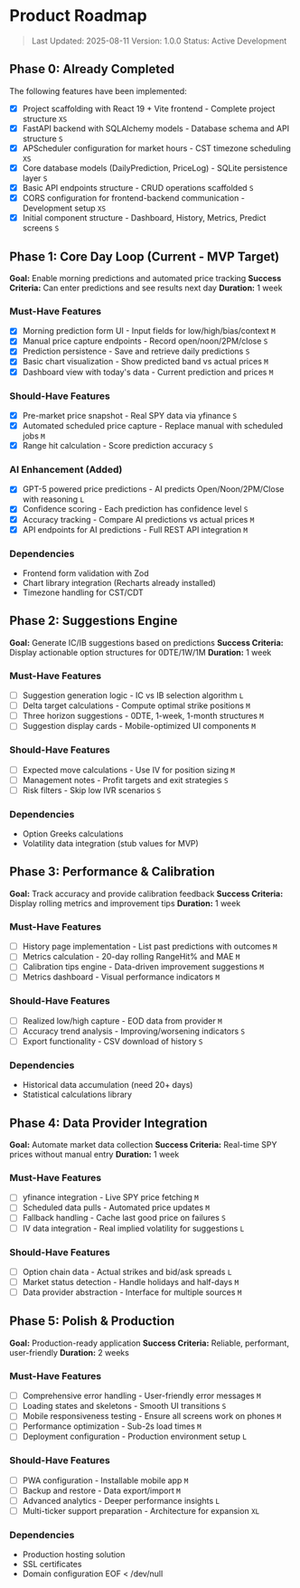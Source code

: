# Product Roadmap

> Last Updated: 2025-08-11
> Version: 1.0.0
> Status: Active Development

## Phase 0: Already Completed

The following features have been implemented:

- [x] Project scaffolding with React 19 + Vite frontend - Complete project structure `XS`
- [x] FastAPI backend with SQLAlchemy models - Database schema and API structure `S`
- [x] APScheduler configuration for market hours - CST timezone scheduling `XS`
- [x] Core database models (DailyPrediction, PriceLog) - SQLite persistence layer `S`
- [x] Basic API endpoints structure - CRUD operations scaffolded `S`
- [x] CORS configuration for frontend-backend communication - Development setup `XS`
- [x] Initial component structure - Dashboard, History, Metrics, Predict screens `S`

## Phase 1: Core Day Loop (Current - MVP Target)

**Goal:** Enable morning predictions and automated price tracking
**Success Criteria:** Can enter predictions and see results next day
**Duration:** 1 week

### Must-Have Features

- [x] Morning prediction form UI - Input fields for low/high/bias/context `M`
- [x] Manual price capture endpoints - Record open/noon/2PM/close `S`
- [x] Prediction persistence - Save and retrieve daily predictions `S`
- [x] Basic chart visualization - Show predicted band vs actual prices `M`
- [x] Dashboard view with today's data - Current prediction and prices `M`

### Should-Have Features

- [x] Pre-market price snapshot - Real SPY data via yfinance `S`
- [x] Automated scheduled price capture - Replace manual with scheduled jobs `M`
- [x] Range hit calculation - Score prediction accuracy `S`

### AI Enhancement (Added)

- [x] GPT-5 powered price predictions - AI predicts Open/Noon/2PM/Close with reasoning `L`
- [x] Confidence scoring - Each prediction has confidence level `S`
- [x] Accuracy tracking - Compare AI predictions vs actual prices `M`
- [x] API endpoints for AI predictions - Full REST API integration `M`

### Dependencies

- Frontend form validation with Zod
- Chart library integration (Recharts already installed)
- Timezone handling for CST/CDT

## Phase 2: Suggestions Engine

**Goal:** Generate IC/IB suggestions based on predictions
**Success Criteria:** Display actionable option structures for 0DTE/1W/1M
**Duration:** 1 week

### Must-Have Features

- [ ] Suggestion generation logic - IC vs IB selection algorithm `L`
- [ ] Delta target calculations - Compute optimal strike positions `M`
- [ ] Three horizon suggestions - 0DTE, 1-week, 1-month structures `M`
- [ ] Suggestion display cards - Mobile-optimized UI components `M`

### Should-Have Features

- [ ] Expected move calculations - Use IV for position sizing `M`
- [ ] Management notes - Profit targets and exit strategies `S`
- [ ] Risk filters - Skip low IVR scenarios `S`

### Dependencies

- Option Greeks calculations
- Volatility data integration (stub values for MVP)

## Phase 3: Performance & Calibration

**Goal:** Track accuracy and provide calibration feedback
**Success Criteria:** Display rolling metrics and improvement tips
**Duration:** 1 week

### Must-Have Features

- [ ] History page implementation - List past predictions with outcomes `M`
- [ ] Metrics calculation - 20-day rolling RangeHit% and MAE `M`
- [ ] Calibration tips engine - Data-driven improvement suggestions `M`
- [ ] Metrics dashboard - Visual performance indicators `M`

### Should-Have Features

- [ ] Realized low/high capture - EOD data from provider `M`
- [ ] Accuracy trend analysis - Improving/worsening indicators `S`
- [ ] Export functionality - CSV download of history `S`

### Dependencies

- Historical data accumulation (need 20+ days)
- Statistical calculations library

## Phase 4: Data Provider Integration

**Goal:** Automate market data collection
**Success Criteria:** Real-time SPY prices without manual entry
**Duration:** 1 week

### Must-Have Features

- [ ] yfinance integration - Live SPY price fetching `M`
- [ ] Scheduled data pulls - Automated price updates `M`
- [ ] Fallback handling - Cache last good price on failures `S`
- [ ] IV data integration - Real implied volatility for suggestions `L`

### Should-Have Features

- [ ] Option chain data - Actual strikes and bid/ask spreads `L`
- [ ] Market status detection - Handle holidays and half-days `M`
- [ ] Data provider abstraction - Interface for multiple sources `M`

## Phase 5: Polish & Production

**Goal:** Production-ready application
**Success Criteria:** Reliable, performant, user-friendly
**Duration:** 2 weeks

### Must-Have Features

- [ ] Comprehensive error handling - User-friendly error messages `M`
- [ ] Loading states and skeletons - Smooth UI transitions `S`
- [ ] Mobile responsiveness testing - Ensure all screens work on phones `M`
- [ ] Performance optimization - Sub-2s load times `M`
- [ ] Deployment configuration - Production environment setup `L`

### Should-Have Features

- [ ] PWA configuration - Installable mobile app `M`
- [ ] Backup and restore - Data export/import `M`
- [ ] Advanced analytics - Deeper performance insights `L`
- [ ] Multi-ticker support preparation - Architecture for expansion `XL`

### Dependencies

- Production hosting solution
- SSL certificates
- Domain configuration
EOF < /dev/null